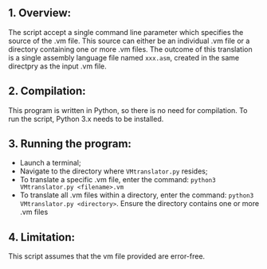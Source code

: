 ## 1. Overview:
The script accept a single command line parameter which specifies the source of the .vm file. This source can either be an individual .vm file or a directory containing one or more .vm files. The outcome of this translation is a single assembly language file named `xxx.asm`, created in the same directpry as the input .vm file.

## 2. Compilation: 
This program is written in Python, so there is no need for compilation. To run the script, Python 3.x needs to be installed.

## 3. Running the program:
* Launch a terminal;
* Navigate to the directory where `VMtranslator.py` resides;
* To translate a specific .vm file, enter the command: `python3 VMtranslator.py <filename>.vm`
* To translate all .vm files within a directory, enter the command: `python3 VMtranslator.py <directory>`. Ensure the directory contains one or more .vm files

## 4. Limitation:
This script assumes that the vm file provided are error-free.